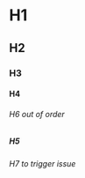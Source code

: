 <!-- markdownlint-configure-file { "MD004": { "style": "consistent" } } -->
<!-- markdownlint-disable MD033 -->
# H1
## H2
### H3
#### H4
###### H6 out of order
##### H5
###### H7 to trigger issue
